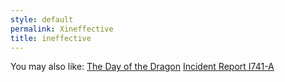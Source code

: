 ```yaml
---
style: default
permalink: Xineffective
title: ineffective
---
```

You may also like:
[The Day of the Dragon](http://scp-wiki.net/the-day-of-the-dragon)
[Incident Report I741-A](http://scp-wiki.net/incident-report-i741-a)